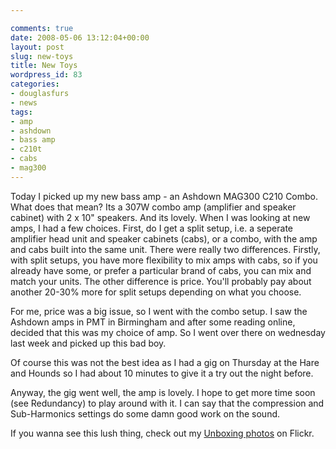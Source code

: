 ```yaml
---

comments: true
date: 2008-05-06 13:12:04+00:00
layout: post
slug: new-toys
title: New Toys
wordpress_id: 83
categories:
- douglasfurs
- news
tags:
- amp
- ashdown
- bass amp
- c210t
- cabs
- mag300
---
```


Today I picked up my new bass amp - an Ashdown MAG300 C210 Combo. What does that mean? Its a 307W combo amp (amplifier and speaker cabinet) with 2 x 10" speakers. And its lovely.
When I was looking at new amps, I had a few choices. First, do I get a split setup, i.e. a seperate amplifier head unit and speaker cabinets (cabs), or a combo, with the amp and cabs built into the same unit. There were really two differences. Firstly, with split setups, you have more flexibility to mix amps with cabs, so if you already have some, or prefer a particular brand of cabs, you can mix and match your units. The other difference is price. You'll probably pay about another 20-30% more for split setups depending on what you choose.




For me, price was a big issue, so I went with the combo setup. I saw the Ashdown amps in PMT in Birmingham and after some reading online, decided that this was my choice of amp. So I went over there on wednesday last week and picked up this bad boy.




Of course this was not the best idea as I had a gig on Thursday at the Hare and Hounds so I had about 10 minutes to give it a try out the night before.




Anyway, the gig went well, the amp is lovely. I hope to get more time soon (see Redundancy) to play around with it. I can say that the compression and Sub-Harmonics settings do some damn good work on the sound.




If you wanna see this lush thing, check out my [Unboxing photos](http://www.flickr.com/photos/domster83/sets/72157604811625882/) on Flickr.
